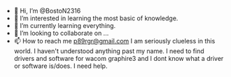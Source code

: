 - 👋 Hi, I’m @BostoN2316
- 👀 I’m interested in learning the most basic of knowledge.
- 🌱 I’m currently learning everything.
- 💞️ I’m looking to collaborate on ...
- 📫 How to reach me p89rgr@gmail.com
I am seriously clueless in this world. I haven't understood anything past my name. I need to find drivers and software for wacom graphire3 
and I dont know what a driver or software is/does. I need help. 
<!---
BostoN2316/BostoN2316 is a ✨ special ✨ repository because its `README.md` (this file) appears on your GitHub profile.
You can click the Preview link to take a look at your changes.
--->
